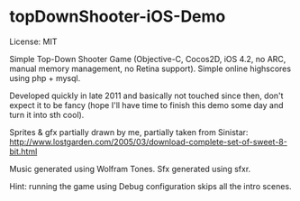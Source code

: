 topDownShooter-iOS-Demo
=======================

License: MIT

Simple Top-Down Shooter Game (Objective-C, Cocos2D, iOS 4.2, no ARC, manual memory management, no Retina support). Simple online highscores using php + mysql. 

Developed quickly in late 2011 and basically not touched since then, don't expect it to be fancy (hope I'll have time to finish this demo some day and turn it into sth cool).

Sprites & gfx partially drawn by me, partially taken from Sinistar:
http://www.lostgarden.com/2005/03/download-complete-set-of-sweet-8-bit.html

Music generated using Wolfram Tones. 
Sfx generated using sfxr. 

Hint: running the game using Debug configuration skips all the intro scenes. 
